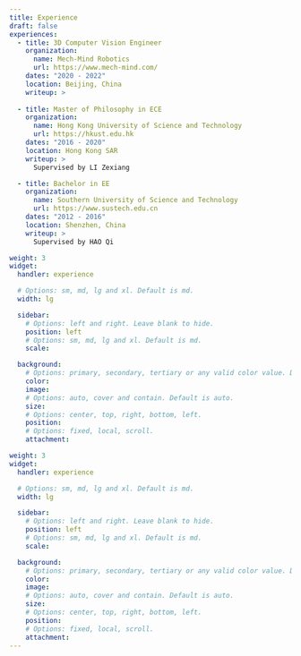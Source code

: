 ```yaml
---
title: Experience
draft: false
experiences:
  - title: 3D Computer Vision Engineer
    organization:
      name: Mech-Mind Robotics
      url: https://www.mech-mind.com/
    dates: "2020 - 2022"
    location: Beijing, China
    writeup: >
  
  - title: Master of Philosophy in ECE
    organization:
      name: Hong Kong University of Science and Technology
      url: https://hkust.edu.hk
    dates: "2016 - 2020"
    location: Hong Kong SAR
    writeup: >
      Supervised by LI Zexiang

  - title: Bachelor in EE
    organization:
      name: Southern University of Science and Technology
      url: https://www.sustech.edu.cn
    dates: "2012 - 2016"
    location: Shenzhen, China
    writeup: >
      Supervised by HAO Qi

weight: 3
widget:
  handler: experience

  # Options: sm, md, lg and xl. Default is md.
  width: lg

  sidebar:
    # Options: left and right. Leave blank to hide.
    position: left
    # Options: sm, md, lg and xl. Default is md.
    scale:

  background:
    # Options: primary, secondary, tertiary or any valid color value. Default is primary.
    color:
    image:
    # Options: auto, cover and contain. Default is auto.
    size:
    # Options: center, top, right, bottom, left.
    position:
    # Options: fixed, local, scroll.
    attachment:

weight: 3
widget:
  handler: experience

  # Options: sm, md, lg and xl. Default is md.
  width: lg

  sidebar:
    # Options: left and right. Leave blank to hide.
    position: left
    # Options: sm, md, lg and xl. Default is md.
    scale:

  background:
    # Options: primary, secondary, tertiary or any valid color value. Default is primary.
    color:
    image:
    # Options: auto, cover and contain. Default is auto.
    size:
    # Options: center, top, right, bottom, left.
    position:
    # Options: fixed, local, scroll.
    attachment:
---
```

